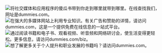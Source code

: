![将社交媒体和应用程序的傻瓜书带到你走到哪里就带到哪里。在线查找我们，网址是`dummies.com`。](images/ad1.png)![在强大的多媒体网站上利用专业知识。有关广告和赞助的详情，请访问`dummies.com`，这是一个提供免费在线信息的一站式平台。](images/ad2.png)![通过阅读书籍和电子书、观看视频、听音频和网络研讨会，使生活变得更轻松。更多信息，请访问`dummies.com/biz`。](images/ad3.png)![想了解更多关于个人提升和职业发展的书籍吗？请访问`dummies.com`。](images/ad4.png)
